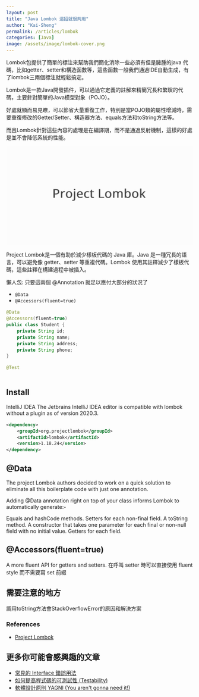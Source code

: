 ```yaml
---
layout: post
title: "Java Lombok 這招就很夠用"
author: "Kai-Sheng"
permalink: /articles/lombok
categories: [Java]
image: /assets/image/lombok-cover.png
--- 
```



Lombok包提供了簡單的標注來幫助我們簡化消除一些必須有但是臃腫的java 代碼，比如getter、setter和構造函數等，這些函數一般我們通過IDE自動生成，有了lombok三兩個標注就輕鬆搞定。

Lombok是一款Java開發插件，可以通過它定義的註解來精簡冗長和繁瑣的代碼，主要針對簡單的Java模型對象（POJO）。

好處就顯而易見瞭，可以節省大量重復工作，特別是當POJO類的屬性增減時，需要重復修改的Getter/Setter、構造器方法、equals方法和toString方法等。

而且Lombok針對這些內容的處理是在編譯期，而不是通過反射機制，這樣的好處是並不會降低系統的性能。


![lombok](/assets/image/lombok.png?style=center)


Project Lombok是一個有助於減少樣板代碼的 Java 庫。Java 是一種冗長的語言，可以避免像 getter、setter 等重複代碼。Lombok 使用其註釋減少了樣板代碼，這些註釋在構建過程中被插入。


懶人包: 只要這兩個 @Annotation 就足以應付大部分的狀況了

- `@Data`
- `@Accessors(fluent=true)`


```java
@Data
@Accessors(fluent=true)
public class Student {
    private String id;
    private String name;
    private String address;
    private String phone;
}
```

```java
@Test
 
```


## **Install**

IntelliJ IDEA
The Jetbrains IntelliJ IDEA editor is compatible with lombok without a plugin as of version 2020.3.

```xml
<dependency>
    <groupId>org.projectlombok</groupId>
    <artifactId>lombok</artifactId>
    <version>1.18.24</version>
</dependency>
```


## **@Data**

The project Lombok authors decided to work on a quick solution to eliminate all this boilerplate code with just one annotation.

Adding @Data annotation right on top of your class informs Lombok to automatically generate:-


Equals and hashCode methods.
Setters for each non-final field.
A toString method.
A constructor that takes one parameter for each final or non-null field with no initial value.
Getters for each field.


## **@Accessors(fluent=true)**
A more fluent API for getters and setters.
在呼叫 setter 時可以直接使用 fluent style 而不需要寫 set 前綴


## **需要注意的地方**
調用toString方法會StackOverflowError的原因和解決方案
  
### **References**
- [Project Lombok](https://projectlombok.org/)

## **更多你可能會感興趣的文章**
- [常見的 Interface 錯誤用法](/articles/anti-pattern-of-java-interface-impl-style)
- [如何提高程式碼的可測試性 (Testability)](/articles/testability)
- [軟體設計原則 YAGNI (You aren't gonna need it!)](/articles/yagni-principle)
